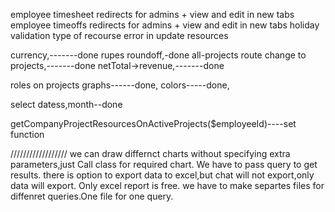 employee timesheet redirects for admins + view and edit in new tabs
employee timeoffs redirects for admins + view and edit in new tabs
holiday validation
type of recourse error in update resources


currency,-------done
rupes roundoff,-done
all-projects route change to projects,-------done
netTotal->revenue,-------done

roles on projects graphs------done,
colors-----done,


select datess,month--done

getCompanyProjectResourcesOnActiveProjects($employeeId)----set function

//////////////////
we can draw differnct charts without specifying extra parameters,just Call class for required chart.
We have to pass query to get results.
there is option to export data to excel,but chat will not export,only data will export.
Only excel report is free.
we have to make separtes files for diffenret queries.One file for one query.